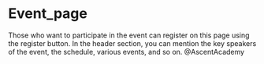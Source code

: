 # Event_page
Those who want to participate in the event can register on this page using the register button. In the header section, you can mention the key speakers of the event, the schedule, various events, and so on. @AscentAcademy
